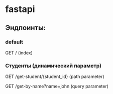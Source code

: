 # fastapi

## Эндпоинты:

### default

GET / (index)

### Студенты (динамический параметр)

GET /get-student/{student_id} (path parameter)

GET /get-by-name?name=john  (query parameter)
